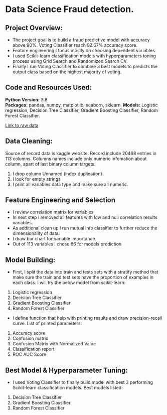 # Data Science Fraud detection.
## Project Overview:

* The project goal is to build a fraud predictive model with accuracy above 90%. Voting Classifier reach 92.67% accuracy score.
* Feature engineering I focus mostly on choosing dependent variables.
* I used Scikit-learn classification models with hyperparameters toning process using Grid Search and Randomized Search CV.
* Finally I run Voting Classifier to combine 3 best models to predicts the output class based on the highest majority of voting.


## Code and Resources Used: 
**Python Version:** 3.8  
**Packages:** pandas, numpy, matplotlib, seaborn, sklearn,
**Models:** Logistic regression, Decision Tree Classifier, Gradient Boosting Classifier, Random Forest Classifier.

[Link to raw data](https://www.kaggle.com/volodymyrgavrysh/fraud-detection-bank-dataset-20k-records-binary) 

## Data Cleaning:
Source of record data is kaggle website. Record include 20468 entries in 113 columns. Columns names include only numeric infomation about column, apart of last binary column targets. 
1. I drop column Unnamed (index duplication)
2. I look for empty strings
3. I print all variables data type and make sure all numeric.


## Feature Engineering and Selection
* I review correlation matrix for variables
* In next step I removed all features with low and null correlation results variables.
* As additional clean up I run mutual info classifier to further reduce the dimensionality of data.
* I draw bar chart for variable importance.
* Out of 113 variables I chose 66 for models prediction


## Model Building:

* First, I split the data into train and tests sets with a stratify method that make sure the train and test sets have the proportion of examples in each class. I will try the below model from scikit-learn:
1. Logistic regression
2. Decision Tree Classifier
3. Gradient Boosting Classifier
4. Random Forest Classifier

* I define function that help with printing results and draw precision-recall curve. List of printed parameters:
1. Accuracy score
2. Confusion matrix
3. Confusion Matrix with Normalized Value
3. Classification report
5. ROC AUC Score
 

## Best Model & Hyperparameter Tuning:

* I used Voting Classifier to finally build model with best 3 performing Scikit-learn classification models. Best models listed:
1. Decision Tree Classifier
2. Gradient Boosting Classifier
3. Random Forest Classifier
